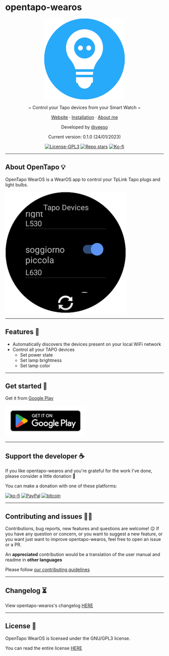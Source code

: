 # opentapo-wearos

<p align="center">
  <img src="/assets/images/opentapo.png" width="256" height="256" />
</p>

<p align="center">~ Control your Tapo devices from your Smart Watch ~</p>
<p align="center">
  <a href="https://opentapo.veeso.dev" target="_blank">Website</a>
  ·
  <a href="#get-started" target="_blank">Installation</a>
  ·
  <a href="https://veeso.dev" target="_blank">About me</a>
</p>

<p align="center">Developed by <a href="https://veeso.dev/" target="_blank">@veeso</a></p>
<p align="center">Current version: 0.1.0 (24/01/2023)</p>

<p align="center">
  <a href="https://opensource.org/licenses/GPL-3.0"
    ><img
      src="https://img.shields.io/badge/License-GPL3-blue.svg"
      alt="License-GPL3"
  /></a>
  <a href="https://github.com/veeso/opentapo-wearos/stargazers"
    ><img
      src="https://img.shields.io/github/stars/veeso/opentapo-wearos.svg"
      alt="Repo stars"
  /></a>
  <a href="https://ko-fi.com/veeso">
    <img
      src="https://img.shields.io/badge/donate-ko--fi-red"
      alt="Ko-fi"
  /></a>
</p>

---

## About OpenTapo 💡

OpenTapo WearOS is a WearOS app to control your TpLink Tapo plugs and light bulbs.

![devicelist](assets/images/opentapo-screenshot1.png)

---

## Features 🎁

- Automatically discovers the devices present on your local WiFi network
- Control all your TAPO devices
  - Set power state
  - Set lamp brightness
  - Set lamp color

---

## Get started 🚀

Get it from [Google Play]()

[![google-play](assets/images/google-play.png)](https://veeso.dev)

---

## Support the developer ☕

If you like opentapo-wearos and you're grateful for the work I've done, please consider a little donation 🥳

You can make a donation with one of these platforms:

[![ko-fi](https://img.shields.io/badge/Ko--fi-F16061?style=for-the-badge&logo=ko-fi&logoColor=white)](https://ko-fi.com/veeso)
[![PayPal](https://img.shields.io/badge/PayPal-00457C?style=for-the-badge&logo=paypal&logoColor=white)](https://www.paypal.me/chrisintin)
[![bitcoin](https://img.shields.io/badge/Bitcoin-ff9416?style=for-the-badge&logo=bitcoin&logoColor=white)](https://btc.com/bc1qvlmykjn7htz0vuprmjrlkwtv9m9pan6kylsr8w)

---

## Contributing and issues 🤝🏻

Contributions, bug reports, new features and questions are welcome! 😉
If you have any question or concern, or you want to suggest a new feature, or you want just want to improve opentapo-wearos, feel free to open an issue or a PR.

An **appreciated** contribution would be a translation of the user manual and readme in **other languages**

Please follow [our contributing guidelines](CONTRIBUTING.md)

---

## Changelog ⏳

View opentapo-wearos's changelog [HERE](CHANGELOG.md)

---

## License 📃

OpenTapo WearOS is licensed under the GNU/GPL3 license.

You can read the entire license [HERE](LICENSE)
